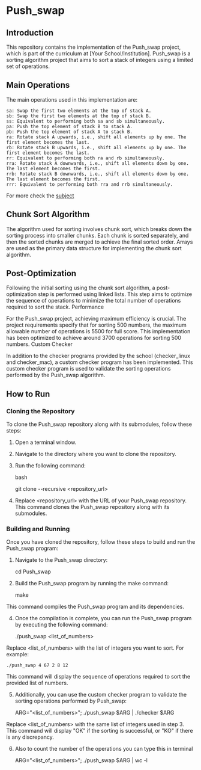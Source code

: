 # Push_swap

## Introduction

This repository contains the implementation of the Push_swap project, which is part of the curriculum at [Your School/Institution]. Push_swap is a sorting algorithm project that aims to sort a stack of integers using a limited set of operations.


## Main Operations

The main operations used in this implementation are:

    sa: Swap the first two elements at the top of stack A.
    sb: Swap the first two elements at the top of stack B.
    ss: Equivalent to performing both sa and sb simultaneously.
    pa: Push the top element of stack B to stack A.
    pb: Push the top element of stack A to stack B.
    ra: Rotate stack A upwards, i.e., shift all elements up by one. The first element becomes the last.
    rb: Rotate stack B upwards, i.e., shift all elements up by one. The first element becomes the last.
    rr: Equivalent to performing both ra and rb simultaneously.
    rra: Rotate stack A downwards, i.e., shift all elements down by one. The last element becomes the first.
    rrb: Rotate stack B downwards, i.e., shift all elements down by one. The last element becomes the first.
    rrr: Equivalent to performing both rra and rrb simultaneously.

For more check the [subject](subject.pdf)

## Chunk Sort Algorithm

The algorithm used for sorting involves chunk sort, which breaks down the sorting process into smaller chunks. Each chunk is sorted separately, and then the sorted chunks are merged to achieve the final sorted order. Arrays are used as the primary data structure for implementing the chunk sort algorithm.


## Post-Optimization

Following the initial sorting using the chunk sort algorithm, a post-optimization step is performed using linked lists. This step aims to optimize the sequence of operations to minimize the total number of operations required to sort the stack.
Performance

For the Push_swap project, achieving maximum efficiency is crucial. The project requirements specify that for sorting 500 numbers, the maximum allowable number of operations is 5500 for full score. This implementation has been optimized to achieve around 3700 operations for sorting 500 numbers.
Custom Checker

In addition to the checker programs provided by the school (checker_linux and checker_mac), a custom checker program has been implemented. This custom checker program is used to validate the sorting operations performed by the Push_swap algorithm.


## How to Run

### Cloning the Repository

To clone the Push_swap repository along with its submodules, follow these steps:

1. Open a terminal window.

2. Navigate to the directory where you want to clone the repository.

3. Run the following command:

    bash

    git clone --recursive <repository_url>

4. Replace <repository_url> with the URL of your Push_swap repository.
This command clones the Push_swap repository along with its submodules.

### Building and Running

Once you have cloned the repository, follow these steps to build and run the Push_swap program:

1. Navigate to the Push_swap directory:

    cd Push_swap

2. Build the Push_swap program by running the make command:

    make

This command compiles the Push_swap program and its dependencies.

4. Once the compilation is complete, you can run the Push_swap program by executing the following command:

    ./push_swap <list_of_numbers>

Replace <list_of_numbers> with the list of integers you want to sort. For example:

    ./push_swap 4 67 2 8 12

This command will display the sequence of operations required to sort the provided list of numbers.

5. Additionally, you can use the custom checker program to validate the sorting operations performed by Push_swap:

    ARG="<list_of_numbers>"; ./push_swap $ARG | ./checker $ARG

Replace <list_of_numbers> with the same list of integers used in step 3. This command will display "OK" if the sorting is successful, or "KO" if there is any discrepancy.

6. Also to count the number of the operations you can type this in terminal 

    ARG="<list_of_numbers>"; ./push_swap $ARG | wc -l
